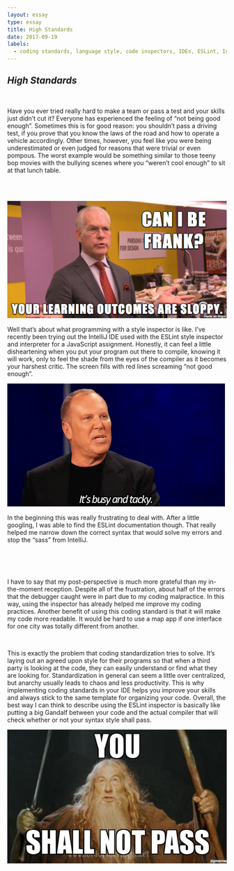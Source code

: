 ```yaml
---
layout: essay
type: essay
title: High Standards
date: 2017-09-19
labels:
  - coding standards, language style, code inspectors, IDEs, ESLint, IntelliJ
---
```



## *High Standards*

<br>

<t> Have you ever tried really hard to make a team or pass a test and your skills just didn’t cut it? Everyone has experienced the feeling of “not being good enough”. Sometimes this is for good reason: you shouldn’t pass a driving test, if you prove that you know the laws of the road and how to operate a vehicle accordingly. Other times, however, you feel like you were being underestimated or even judged for reasons that were trivial or even pompous. The worst example would be something similar to those teeny bop movies with the bullying scenes where you “weren’t cool enough” to sit at that lunch table.  

<br><br> 

<img class="ui medium left floated rounded image" src="../images/standards_timGunn.png">

Well that’s about what programming with a style inspector is like. I’ve recently been trying out the IntelliJ IDE used with the ESLint style inspector and interpreter for a JavaScript assignment. Honestly, it can feel a little disheartening when you put your program out there to compile, knowing it will work, only to feel the shade from the eyes of the compiler as it becomes your harshest critic. The screen fills with red lines screaming “not good enough”. 

<img class="ui small medium floated rounded image" src="../images/standards_kors.gif">	

In the beginning this was really frustrating to deal with. After a little googling, I was able to find the ESLint documentation though. That really helped me narrow down the correct syntax that would solve my errors and stop the “sass” from IntelliJ. 



<br><br><br>

<t> I have to say that my post-perspective is much more grateful than my in-the-moment reception. Despite all of the frustration, about half of the errors that the debugger caught were in part due to my coding malpractice. In this way, using the inspector has already helped me improve my coding practices. Another benefit of using this coding standard is that it will make my code more readable. It would be hard to use a map app if one interface for one city was totally different from another. 

<br> 

This is exactly the problem that coding standardization tries to solve. It’s laying out an agreed upon style for their programs so that when a third party is looking at the code, they can easily understand or find what they are looking for. Standardization in general can seem a little over centralized, but anarchy usually leads to chaos and less productivity. This is why implementing coding standards in your IDE helps you improve your skills and always stick to the same template for organizing your code. Overall, the best way I can think to describe using the ESLint inspector is basically like putting a big Gandalf between your code and the actual compiler that will check whether or not your syntax style shall pass.

<img class="ui image" src="../images/standards_gandalf.jpg">











